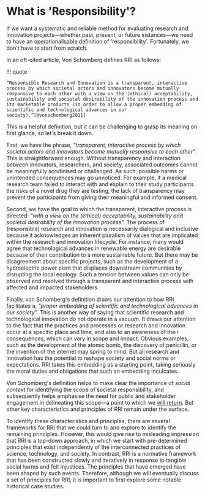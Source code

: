 # What is 'Responsibility'?

If we want a systematic and reliable method for evaluating research and innovation projects—whether past, present, or future instances—we need to have an operationalisable definition of 'responsibility'.
Fortunately, we don't have to start from scratch.

In an oft-cited article, Von Schomberg defines RRI as follows:

!!! quote

    “Responsible Research and Innovation is a transparent, interactive process by which societal actors and innovators become mutually responsive to each other with a view on the (ethical) acceptability, sustainability and societal desirability of the innovation process and its marketable products (in order to allow a proper embedding of scientific and technological advances in our society).”[@vonschomberg2011]

This is a helpful definition, but it can be challenging to grasp its meaning on first glance, so let's break it down.

First, we have the phrase, _"transparent, interactive process by which societal actors and innovators become mutually responsive to each other"_.
This is straightforward enough. Without transparency and interaction between innovators, researchers, and society, associated outcomes cannot be meaningfully scrutinised or challenged.
As such, possible harms or unintended consequences may go unnoticed.
For example, if a medical research team failed to interact with and explain to their study participants the risks of a novel drug they are testing, the lack of transparency may prevent the participants from giving their meaningful and informed consent.

Second, we have the goal to which the transparent, interactive process is directed: _"with a view on the (ethical) acceptability, sustainability and societal desirability of the innovation process"._
The process of (responsible) research and innovation is necessarily dialogical and inclusive because it acknowledges an inherent pluralism of values that are implicated within the research and innovation lifecycle.
For instance, many would agree that technological advances in renewable energy are desirable because of their contribution to a more sustainable future.
But there may be disagreement about specific projects, such as the development of a hydroelectric power plant that displaces downstream communities by disrupting the local ecology.
Such a tension between values can only be observed and resolved through a transparent and interactive process with affected and impacted stakeholders.

Finally, von Schomberg's definition draws our attention to how RRI facilitates a, _"proper embedding of scientific and technological advances in our society"._
This is another way of saying that scientific research and technological innovation do not operate in a vacuum.
It draws our attention to the fact that the practices and processes or research and innovation occur at a specific place and time, and also to an awareness of their consequences, which can vary in scope and impact.
Obvious examples, such as the development of the atomic bomb, the discovery of penicillin, or the invention of the internet may spring to mind.
But all research and innovation has the potential to reshape society and social norms or expectations.
RRI takes this embedding as a starting point, taking seriously the moral duties and obligations that such an embedding inculcates.

Von Schomberg's definition helps to make clear the importance of _social context_ for identifying the scope of societal responsibility, and subsequently helps emphasise the need for public and stakeholder engagement in delineating this scope—a point to which we [will return](sts.md).
But other key characteristics and principles of RRI remain under the surface.

To identify these characteristics and principles, there are several frameworks for RRI that we could turn to and explore to identify the remaining principles.
However, this would give rise to misleading impression that RRI is a top-down approach, in which we start with pre-determined principles that exist independently of the interconnected practices of science, technology, and society.
In contrast, RRI is a normative framework that has been constructed slowly and iteratively in response to tangible social harms and felt injustices.
The principles that have emerged have been shaped by such events.
Therefore, although we will eventually discuss a set of principles for RRI, it is important to first explore some notable historical case studies.
